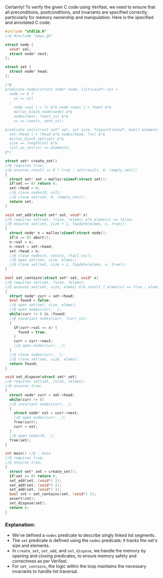 Certainly! To verify the given C code using Verifast, we need to ensure that all preconditions, postconditions, and invariants are specified correctly, particularly for memory ownership and manipulation. Here is the specified and annotated C code:

```c
#include "stdlib.h"
//@ #include "maps.gh"

struct node {
  void* val;
  struct node* next;
};

struct set {
  struct node* head;
};

/*@
predicate nodes(struct node* node; list<void*> vs) =
  node == 0 ?
    vs == nil
  :
    node->val |-> ?v &*& node->next |-> ?next &*&
    malloc_block_node(node) &*&
    nodes(next, ?next_vs) &*&
    vs == cons(v, next_vs);

predicate set(struct set* set, int size, fixpoint(void*, bool) elements) =
  set->head |-> ?head &*& nodes(head, ?vs) &*&
  malloc_block_set(set) &*&
  size == length(vs) &*&
  list_as_set(vs) == elements;
@*/

struct set* create_set()
//@ requires true;
//@ ensures result == 0 ? true : set(result, 0, (empty_set));
{
  struct set* set = malloc(sizeof(struct set));
  if(set == 0) return 0;
  set->head = 0;
  //@ close nodes(0, nil);
  //@ close set(set, 0, (empty_set));
  return set;
}

void set_add(struct set* set, void* x)
//@ requires set(set, ?size, ?elems) &*& elems(x) == false;
//@ ensures set(set, size + 1, fupdate(elems, x, true));
{
  struct node* n = malloc(sizeof(struct node));
  if(n == 0) abort();
  n->val = x;
  n->next = set->head;
  set->head = n;
  //@ close nodes(n, cons(x, ?tail_vs));
  //@ open set(set, size, elems);
  //@ close set(set, size + 1, fupdate(elems, x, true));
}

bool set_contains(struct set* set, void* x)
//@ requires set(set, ?size, ?elems);
//@ ensures set(set, size, elems) &*& result ? elems(x) == true : elems(x) == false;
{
  struct node* curr = set->head;
  bool found = false;
  //@ open set(set, size, elems);
  //@ open nodes(curr, _);
  while(curr != 0 && !found) 
  //@ invariant nodes(curr, ?curr_vs);
  {
    if(curr->val == x) {
      found = true;
    }
    curr = curr->next;
    //@ open nodes(curr, _);
  }
  //@ close nodes(curr, _);
  //@ close set(set, size, elems);
  return found;
}

void set_dispose(struct set* set)
//@ requires set(set, ?size, ?elems);
//@ ensures true;
{
  struct node* curr = set->head;
  while(curr != 0) 
  //@ invariant nodes(curr, _);
  {
    struct node* nxt = curr->next;
    //@ open nodes(curr, _);
    free(curr);
    curr = nxt;
  }
  //@ open nodes(0, _);
  free(set);
}

int main() //@ : main
//@ requires true;
//@ ensures true;
{
  struct set* set = create_set();
  if(set == 0) return 0;
  set_add(set, (void*) 1);
  set_add(set, (void*) 2);
  set_add(set, (void*) 3);
  bool cnt = set_contains(set, (void*) 1);
  assert(cnt);
  set_dispose(set);
  return 0;
}
```

### Explanation:
- We've defined a `nodes` predicate to describe singly linked list segments.
- The `set` predicate is defined using the `nodes` predicate; it tracks the set's size and elements.
- In `create_set`, `set_add`, and `set_dispose`, we handle the memory by opening and closing predicates, to ensure memory safety and correctness as per Verifast.
- For `set_contains`, the logic within the loop maintains the necessary invariants to handle list traversal.
